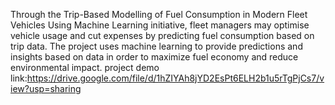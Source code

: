 Through the Trip-Based Modelling of Fuel Consumption in Modern Fleet Vehicles Using Machine Learning initiative, 
fleet managers may optimise vehicle usage and cut expenses by predicting fuel consumption based on trip data. 
The project uses machine learning to provide predictions and insights based on data in order to maximize fuel economy and reduce environmental impact.
project demo link:https://drive.google.com/file/d/1hZIYAh8jYD2EsPt6ELH2b1u5rTgPjCs7/view?usp=sharing

